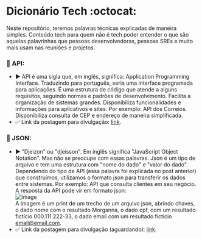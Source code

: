 # Dicionário Tech :octocat:
Neste repositório, teremos palavras técnicas explicadas de maneira simples. Conteúdo tech para quem não é tech poder entender o que são aquelas palavrinhas que pessoas desenvolvedoras, pessoas SREs e muito mais usam nas reuniões e projetos.

### 📝 API:
- ▶️ API é uma sigla que, em inglês, significa: Application Programming Interface. Traduzindo para português, seria uma interface programada para aplicações. É uma estrutura de código que atende a alguns requisitos, seguindo normas e padrões de desenvolvimento. Facilita a organização de sistemas grandes. Disponibiliza funcionalidades e informações para aplicativos e sites. Por exemplo: API dos Correios. Disponibiliza consulta de CEP e endereço de maneira simplificada.
- ✅ Link da postagem para divulgação: [link](https://www.instagram.com/p/ClcKh7Qp5ho/).

### 📝 JSON:
- ▶️ "Djeizon" ou "djeisson". Em inglês significa "JavaScript Object Notation". Mas não se preocupe com essas palavras. Json é um tipo de arquivo e tem uma estrutura com "nome do dado" e "valor do dado". Dependendo do tipo de API (essa palavra foi explicada no post anterior) que construímos, utilizamos o formato json para transferir os dados entre sistemas. Por exemplo: API que consulta clientes em seu negócio. A resposta da API pode vir em formato json: <br>
![image](https://user-images.githubusercontent.com/19210643/204138041-4f72028b-e5f9-4e87-a866-a3965e56affe.png) <br>
A imagem é um print de um trecho de um arquivo json, abrindo chaves, o dado nome com o resultado Morganna, o dado cpf, com um resultado fictício 000.111.222-33, o dado email com um resultado fictício email@email.com. 
- ✅ Link da postagem para divulgação (aguardando): [link]().
